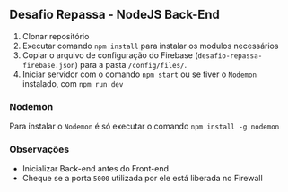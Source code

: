 ## Desafio Repassa - NodeJS Back-End

1. Clonar repositório
2. Executar comando `npm install` para instalar os modulos necessários
3. Copiar o arquivo de configuração do Firebase (`desafio-repassa-firebase.json`) para a pasta `/config/files/`.
3. Iniciar servidor com o comando `npm start` ou se tiver o `Nodemon` instalado, com `npm run dev`

### Nodemon

Para instalar o `Nodemon` é só executar o comando `npm install -g nodemon`

### Observações

- Inicializar Back-end antes do Front-end
- Cheque se a porta `5000` utilizada por ele está liberada no Firewall

